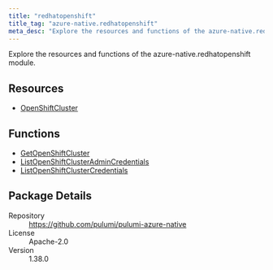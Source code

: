 ```yaml
---
title: "redhatopenshift"
title_tag: "azure-native.redhatopenshift"
meta_desc: "Explore the resources and functions of the azure-native.redhatopenshift module."
---
```


<!-- WARNING: this file was generated by Pulumi Docs Generator. -->
<!-- Do not edit by hand unless you're certain you know what you are doing! -->

Explore the resources and functions of the azure-native.redhatopenshift module.

<h2 id="resources">Resources</h2>
<ul class="api">
    <li><a href="openshiftcluster" title="OpenShiftCluster"><span class="symbol resource"></span>OpenShiftCluster</a></li>
</ul>

<h2 id="functions">Functions</h2>
<ul class="api">
    <li><a href="getopenshiftcluster" title="GetOpenShiftCluster"><span class="symbol function"></span>GetOpenShiftCluster</a></li>
    <li><a href="listopenshiftclusteradmincredentials" title="ListOpenShiftClusterAdminCredentials"><span class="symbol function"></span>ListOpenShiftClusterAdminCredentials</a></li>
    <li><a href="listopenshiftclustercredentials" title="ListOpenShiftClusterCredentials"><span class="symbol function"></span>ListOpenShiftClusterCredentials</a></li>
</ul>

<h2 id="package-details">Package Details</h2>
<dl class="package-details">
	<dt>Repository</dt>
	<dd><a href="https://github.com/pulumi/pulumi-azure-native">https://github.com/pulumi/pulumi-azure-native</a></dd>
	<dt>License</dt>
	<dd>Apache-2.0</dd>
	<dt>Version</dt>
	<dd>1.38.0</dd>
</dl>

